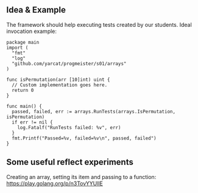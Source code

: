 ## Idea & Example

The framework should help executing tests created by our students. Ideal invocation example:

```golang
package main
import (
  "fmt"
  "log"
  "github.com/yarcat/progmeister/s01/arrays"
)

func isPermutation(arr [10]int) uint {
  // Custom implementation goes here.
  return 0
}

func main() {
  passed, failed, err := arrays.RunTests(arrays.IsPermutation, isPermutation)
  if err != nil {
    log.Fatalf("RunTests failed: %v", err)
  }
  fmt.Printf("Passed=%v, failed=%v\n", passed, failed")
}
```

## Some useful reflect experiments

Creating an array, setting its item and passing to a function: https://play.golang.org/p/n3TovYYUllE 

